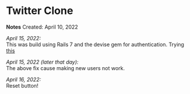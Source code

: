 # Twitter Clone

**Notes**
Created: April 10, 2022

*April 15, 2022:*<br>
This was build using Rails 7 and the devise gem for authentication.  Trying [this](https://stackoverflow.com/questions/66615478/turbo-rails-with-devise-does-not-redirect-consistently-rails-6-1-3-devise-4-7-3)

*April 15, 2022 (later that day):*<br>
The above fix cause making new users not work.

*April 16, 2022:*<br>
Reset button!



